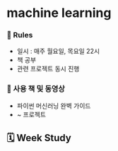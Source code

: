 # machine learning

### 🔗 Rules
- 일시 : 매주 월요일, 목요일 22시
- 책 공부
- 관련 프로젝트 동시 진행

### 🔗 사용 책 및 동영상
- 파이썬 머신러닝 완벽 가이드 
- ~ 프로젝트 


## 🗓 Week Study

